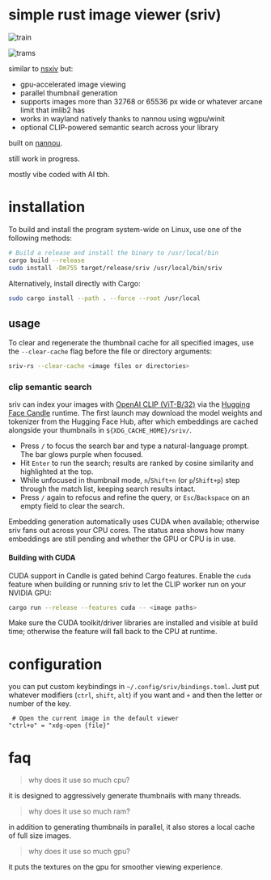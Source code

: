 # simple rust image viewer (sriv)

![train](https://i.dllu.net/2025-04-18-23-55-48_b097e58701685a85.png)

![trams](https://i.dllu.net/2025-04-18-23-53-34_91b104fa4cc7bc4a.png)

similar to [nsxiv](https://github.com/nsxiv/nsxiv) but:

* gpu-accelerated image viewing
* parallel thumbnail generation
* supports images more than 32768 or 65536 px wide or whatever arcane limit that imlib2 has
* works in wayland natively thanks to nannou using wgpu/winit
* optional CLIP-powered semantic search across your library

built on [nannou](https://nannou.cc/).

still work in progress.

mostly vibe coded with AI tbh.

# installation

To build and install the program system-wide on Linux, use one of the following methods:

```bash
# Build a release and install the binary to /usr/local/bin
cargo build --release
sudo install -Dm755 target/release/sriv /usr/local/bin/sriv
```

Alternatively, install directly with Cargo:

```bash
sudo cargo install --path . --force --root /usr/local
```

## usage

To clear and regenerate the thumbnail cache for all specified images, use the `--clear-cache` flag before the file or directory arguments:

```bash
sriv-rs --clear-cache <image files or directories>
```

### clip semantic search

sriv can index your images with [OpenAI CLIP (ViT-B/32)](https://github.com/openai/CLIP) via the
[Hugging Face Candle](https://github.com/huggingface/candle) runtime. The first launch may download the
model weights and tokenizer from the Hugging Face Hub, after which embeddings are cached alongside your
thumbnails in `${XDG_CACHE_HOME}/sriv/`.

- Press `/` to focus the search bar and type a natural-language prompt. The bar glows purple when focused.
- Hit `Enter` to run the search; results are ranked by cosine similarity and highlighted at the top.
- While unfocused in thumbnail mode, `n`/`Shift+n` (or `p`/`Shift+p`) step through the match list, keeping
  search results intact.
- Press `/` again to refocus and refine the query, or `Esc`/`Backspace` on an empty field to clear the search.

Embedding generation automatically uses CUDA when available; otherwise sriv fans out across your CPU cores.
The status area shows how many embeddings are still pending and whether the GPU or CPU is in use.

#### Building with CUDA

CUDA support in Candle is gated behind Cargo features.  Enable the `cuda` feature when building or
running sriv to let the CLIP worker run on your NVIDIA GPU:

```bash
cargo run --release --features cuda -- <image paths>
```

Make sure the CUDA toolkit/driver libraries are installed and visible at build time; otherwise the
feature will fall back to the CPU at runtime.

# configuration

you can put custom keybindings in `~/.config/sriv/bindings.toml`. Just put whatever modifiers (`ctrl`, `shift`, `alt`) if you want and `+` and then the letter or number of the key.

```
 # Open the current image in the default viewer
"ctrl+o" = "xdg-open {file}"
```

# faq

> why does it use so much cpu?

it is designed to aggressively generate thumbnails with many threads.

> why does it use so much ram?

in addition to generating thumbnails in parallel, it also stores a local cache of full size images.

> why does it use so much gpu?

it puts the textures on the gpu for smoother viewing experience.
